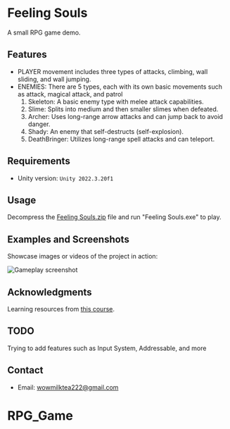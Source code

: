 # Feeling Souls

A small RPG game demo.

## Features

- PLAYER movement includes three types of attacks, climbing, wall sliding, and wall jumping.
- ENEMIES: There are 5 types, each with its own basic movements such as attack, magical attack, and patrol
  1. Skeleton: A basic enemy type with melee attack capabilities.
  2. Slime: Splits into medium and then smaller slimes when defeated.
  3. Archer: Uses long-range arrow attacks and can jump back to avoid danger.
  4. Shady: An enemy that self-destructs (self-explosion).
  5. DeathBringer: Utilizes long-range spell attacks and can teleport.

## Requirements

- Unity version: `Unity 2022.3.20f1`

## Usage

Decompress the [Feeling Souls.zip](https://github.com/Tiai/RPG_GAME/blob/master/Feeling%20Souls.zip) file and run "Feeling Souls.exe" to play.

## Examples and Screenshots

Showcase images or videos of the project in action:

![Gameplay screenshot](link_to_screenshot)

## Acknowledgments

Learning resources from [this course](https://www.udemy.com/course/2d-rpg-alexdev/?couponCode=LETSLEARNNOW).

## TODO

Trying to add features such as Input System, Addressable, and more

## Contact

- Email: wowmilktea222@gmail.com
# RPG_Game
